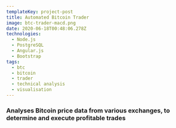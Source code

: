 ```yaml
---
templateKey: project-post
title: Automated Bitcoin Trader
image: btc-trader-macd.png
date: 2020-06-18T00:48:06.278Z
technologies:
  - Node.js
  - PostgreSQL
  - Angular.js
  - Bootstrap
tags:
  - btc
  - bitcoin
  - trader
  - technical analysis
  - visualisation
---
```

### Analyses Bitcoin price data from various exchanges, to determine and execute profitable trades